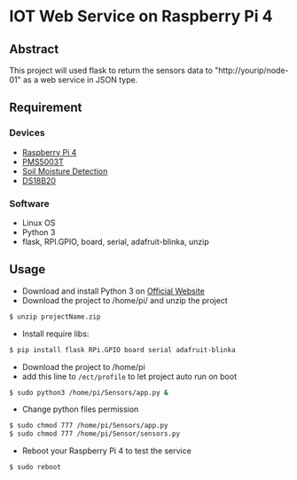 # IOT Web Service on Raspberry Pi 4

## Abstract

This project will used flask to return the sensors data to "http://yourip/node-01" as a web service in JSON type.

## Requirement

### Devices
- [Raspberry Pi 4](https://www.raspberrypi.com.tw/28040/raspberry-pi-4-model-b/)
- [PMS5003T](https://www.taiwaniot.com.tw/product/pms5003t-g5t-%E6%94%80%E8%97%A4%E7%B2%89%E5%A1%B5%E6%BA%AB%E6%BF%95%E5%BA%A6%E4%BA%8C%E5%90%88%E4%B8%80%E6%84%9F%E6%B8%AC%E5%99%A8/)
- [Soil Moisture Detection](https://www.amazon.com/gp/product/B071F4RDHY/ref=as_li_ss_tl?ie=UTF8&linkCode=sl1&tag=piddlerinther-20&linkId=77f1c0f9c67c51d76b687628afa62ce1&language=en_US)
- [DS18B20](https://www.playrobot.com/temperature-humidity/841-temperature-sensor-waterproof-ds18b20.html)

### Software
- Linux OS
- Python 3
- flask, RPI.GPIO, board, serial, adafruit-blinka, unzip

## Usage
- Download and install Python 3 on [Official Website](https://www.python.org/downloads/)
- Download the project to /home/pi/ and unzip the project
```bash
$ unzip projectName.zip
```
- Install require libs:
```bash
$ pip install flask RPi.GPIO board serial adafruit-blinka
```
- Download the project to /home/pi
- add this line to ```/ect/profile``` to let project auto run on boot
```bash
$ sudo python3 /home/pi/Sensors/app.py &
```
- Change python files permission 
```bash
$ sudo chmod 777 /home/pi/Sensors/app.py 
$ sudo chmod 777 /home/pi/Sensor/sensors.py
```
- Reboot your Raspberry Pi 4 to test the service
```bash
$ sudo reboot
```
